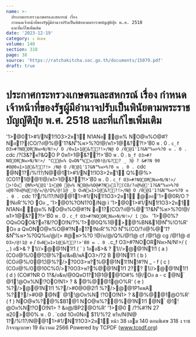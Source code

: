 ```yaml
---
name: >-
  ประกาศกระทรวงเกษตรและสหกรณ์ เรื่อง
  กำหนดเจ้าหน้าที่ของรัฐผู้มีอำนาจปรับเป็นพินัยตามพระราชบัญญัติปุ๋ย พ.ศ. 2518
  และที่แก้ไขเพิ่มเติม
date: '2023-12-19'
category: ง พิเศษ
volume: 140
section: 318
page: 38
source: 'https://ratchakitcha.soc.go.th/documents/15079.pdf'
draft: true
---
```


# ประกาศกระทรวงเกษตรและสหกรณ์ เรื่อง กำหนดเจ้าหน้าที่ของรัฐผู้มีอำนาจปรับเป็นพินัยตามพระราชบัญญัติปุ๋ย พ.ศ. 2518 และที่แก้ไขเพิ่มเติม

'1>@01>#1/N1!1O3>2ห1์ N1ANอ ํ@ห% NO@ห%O@#?Nอ1?(CO/?อํ@%@'1?&N'็%พ>%?0!@/พ1>1@&??!>'B๋0 พ . 0 . `c_f O3>#?NOORNพ>N/N!>/ O /0พ1>1@&??!>/N@ O /0@1'1?&N'็%พ>%?0 พ . 0 . `cdc /?(3&?ค?&QO P 0พ1>1@&??!>'B๋0 พ . 0 . `b_f O3>#?NOORNพ>N/N!>/ "Cํ@ห% QหON'็%ห/@0!@/&?? _ 3ํ@ ? &#?N 90 #O@0พ1>1@&??!> /N@ O /0@1'1?&N'็%พ>%?0 พ . 0 . `cdc @N1?/%!1?/N@@11>#1/N1!1O3>2ห1์ Q%@%> (CO1?1@@1!@/พ1>1@&??!>'B๋0 พ . 0 . `c_f O3>#?NOORNพ>N/N!>/ >!Oอ ํ @N%>%@1'1>@0 ํ@ห% NO@ห%O@#?Nอ1?(CO/?อํ@%@'1?&N'็%พ>%?0 อ@0?0อํ@%@!@/ค/@/Q%/@!1@ _b OหNพ1>1@&??!>/N@ O /0@1'1?&N'็%พ>%?0 พ . 0 . `cdc 1?/%!1?/N@@11>#1/N1!1O3>2ห1์ @ออ'1>@0R/O ? !NอR'%?O Oอ _ '1>@0%?ON1?0/N@ ì '1>@01>#1/N1!1O3>2ห1์ N1ANอ ํ@ห% NO@ห%O@#?N อ1?(CO/?อํ@%@'1?&N'็%พ>%?0!@/พ1>1@&??!>'B๋0 พ . 0 . `c_f O3>#?NOORNพ>N/N!>/ î Oอ ` '1>@0%?OQหOQO&?ค?&!?OO!N/?%'1>@0Q%1@>@%BN&1@N'็%!O%R' Oอ a QหONO@ห%O@#?Nอ1?!NอR'%?O N'็%(CO/?อํ@%@'1?&N'็%พ>%?0Q%ค/@/(> #@พ>%?0 !@/ค/@/Q%/@!1@ cf /@!1@ cg /@!1@ d` O3>/@!1@ e` / ` OหNพ1>1@&??!>'B๋0 พ . 0 . `c_f O3>#?NOORNพ>N/N!>/ ( _ ) อ$>& ? 1//>@@1N1!1 ( ` ) 1ออ$>& ? 1//>@@1N1!1 ( a ) (COอํ@%/0@12ํ@%?ค/&คB/พAO3>/?2 B @1N1!1 ( b ) (COอํ@%/0@12ํ@%?/>?0O3>พ?%@@1N1!1N!#?N _ - f ( c ) (COอํ@%/0@10C%0์/>?0O3>พ?%@@1N1!1 2?? 1//>@@1N1!1 ( d ) (CO#?NR O 1?&/อ&ห/@0QหO1?1@1@@1O#% !@/Oอ a - c @N ํ @1!ํ@Oห%N!?OO!N1> ? & ํ@%@@1@O%R' ( e ) %?/>@@1N1!1 %?/>#0@0@2!1์ %?/>@@1P1คพA %??/>#0@ @N ํ @1!ํ@Oห%N !?OO!N1> ? &ํ@%@@1@O%R' ( f ) NO@พ%?@%$B1@1 NO@พ%?@%@1N1!1 @N ํ @1!ํ@Oห%N!?OO!N1> ? &อ@/BP2@O%R' '1>@0  /?%#?N 27 พ20>@0% พ . 0 . `cdd 1Oอ0Nอ $11/%?2 พ1ห/N(N@ 1?/%!1?/N@@11>#1/N1!1O3>2ห1์ หน้า 38 เลม 140 ตอนพิเศษ 318 ง ราชกิจจานุเบกษา 19 ธันวาคม 2566 Powered by TCPDF (www.tcpdf.org)
